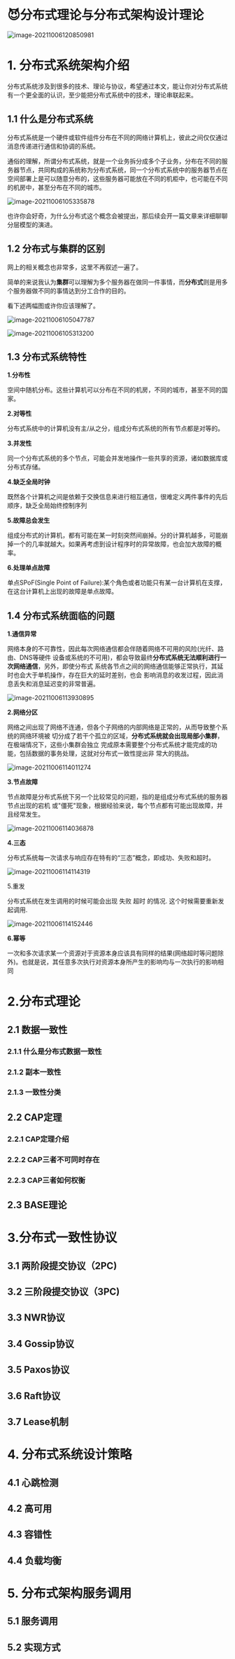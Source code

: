 # 😈分布式理论与分布式架构设计理论

![image-20211006120850981](../../../_media/img/image-20211006120850981.png)

# 1. 分布式系统架构介绍

分布式系统涉及到很多的技术、理论与协议，希望通过本文，能让你对分布式系统有一个更全面的认识，至少能把分布式系统中的技术，理论串联起来。

## 1.1 什么是分布式系统

分布式系统是一个硬件或软件组件分布在不同的网络计算机上，彼此之间仅仅通过消息传递进行通信和协调的系统。

通俗的理解，所谓分布式系统，就是一个业务拆分成多个子业务，分布在不同的服务器节点，共同构成的系统称为分布式系统，同一个分布式系统中的服务器节点在空间部署上是可以随意分布的，这些服务器可能放在不同的机柜中，也可能在不同的机房中，甚至分布在不同的城市。

![image-20211006105335878](img/image-20211006105335878.png)

也许你会好奇，为什么分布式这个概念会被提出，那后续会开一篇文章来详细聊聊分层模型的演进。



## 1.2 分布式与集群的区别

网上的相关概念也非常多，这里不再叙述一遍了。

简单的来说我认为**集群**可以理解为多个服务器在做同一件事情，而**分布式**则是用多个服务器做不同的事情达到分工合作的目的。

看下述两幅图或许你应该理解了。

![image-20211006105047787](img/image-20211006105047787.png)

![image-20211006105313200](img/image-20211006105313200.png)



## 1.3 分布式系统特性

**1.分布性**

空间中随机分布。这些计算机可以分布在不同的机房，不同的城市，甚至不同的国家。

**2.对等性**

分布式系统中的计算机没有主/从之分，组成分布式系统的所有节点都是对等的。

**3.并发性**

同一个分布式系统的多个节点，可能会并发地操作一些共享的资源，诸如数据库或分布式存储。

**4.缺乏全局时钟**

既然各个计算机之间是依赖于交换信息来进行相互通信，很难定义两件事件的先后顺序，缺乏全局始终控制序列

**5.故障总会发生**

组成分布式的计算机，都有可能在某一时刻突然间崩掉。分的计算机越多，可能崩掉一个的几率就越大。如果再考虑到设计程序时的异常故障，也会加大故障的概率。

**6.处理单点故障** 

单点SPoF(Single Point of Failure):某个角色或者功能只有某一台计算机在支撑，在这台计算机上出现的故障是单点故障。



## 1.4 分布式系统面临的问题

**1.通信异常**

网络本身的不可靠性，因此每次网络通信都会伴随着网络不可用的风险(光纤、路由、DNS等硬件 设备或系统的不可用)，都会导致最终**分布式系统无法顺利进行一次网络通信**，另外，即使分布式 系统各节点之间的网络通信能够正常执行，其延时也会大于单机操作，存在巨大的延时差别，也会 影响消息的收发过程，因此消息丢失和消息延迟变的非常普遍。

![image-20211006113930895](img/image-20211006113930895.png)



**2.网络分区**

网络之间出现了网络不连通，但各个子网络的内部网络是正常的，从而导致整个系统的网络环境被 切分成了若干个孤立的区域，**分布式系统就会出现局部小集群**，在极端情况下，这些小集群会独立 完成原本需要整个分布式系统才能完成的功能，包括数据的事务处理，这就对分布式一致性提出非 常大的挑战。

![image-20211006114011274](img/image-20211006114011274.png)



**3.节点故障**

节点故障是分布式系统下另一个比较常见的问题，指的是组成分布式系统的服务器节点出现的宕机 或"僵死"现象，根据经验来说，每个节点都有可能出现故障，并且经常发生。

![image-20211006114036878](img/image-20211006114036878.png)



**4.三态**

分布式系统每一次请求与响应存在特有的“三态”概念，即成功、失败和超时。

![image-20211006114114319](img/image-20211006114114319.png)



5.重发

分布式系统在发生调用的时候可能会出现 失败 超时 的情况. 这个时候需要重新发起调用.

![image-20211006114152446](img/image-20211006114152446.png)



**6.幂等**

一次和多次请求某一个资源对于资源本身应该具有同样的结果(网络超时等问题除外)。也就是说，其任意多次执行对资源本身所产生的影响均与一次执行的影响相同



# 2.分布式理论

## 2.1 数据一致性

### 2.1.1 什么是分布式数据一致性



### 2.1.2 副本一致性





### 2.1.3 一致性分类





## 2.2 CAP定理



### 2.2.1 CAP定理介绍



### 2.2.2 CAP三者不可同时存在



### 2.2.3 CAP三者如何权衡



## 2.3 BASE理论





# 3.分布式一致性协议

## 3.1 两阶段提交协议（2PC)



## 3.2 三阶段提交协议（3PC)



## 3.3 NWR协议



## 3.4 Gossip协议



## 3.5 Paxos协议



## 3.6 Raft协议



## 3.7 Lease机制





# 4. 分布式系统设计策略

## 4.1 心跳检测



## 4.2 高可用



## 4.3 容错性



## 4.4 负载均衡





# 5. 分布式架构服务调用

## 5.1 服务调用



## 5.2 实现方式




